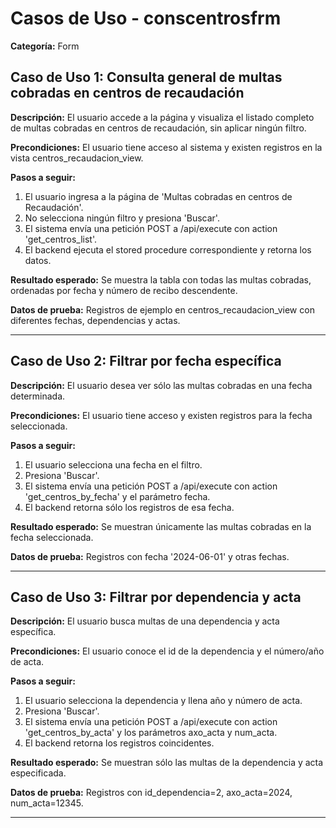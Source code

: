 # Casos de Uso - conscentrosfrm

**Categoría:** Form

## Caso de Uso 1: Consulta general de multas cobradas en centros de recaudación

**Descripción:** El usuario accede a la página y visualiza el listado completo de multas cobradas en centros de recaudación, sin aplicar ningún filtro.

**Precondiciones:**
El usuario tiene acceso al sistema y existen registros en la vista centros_recaudacion_view.

**Pasos a seguir:**
1. El usuario ingresa a la página de 'Multas cobradas en centros de Recaudación'.
2. No selecciona ningún filtro y presiona 'Buscar'.
3. El sistema envía una petición POST a /api/execute con action 'get_centros_list'.
4. El backend ejecuta el stored procedure correspondiente y retorna los datos.

**Resultado esperado:**
Se muestra la tabla con todas las multas cobradas, ordenadas por fecha y número de recibo descendente.

**Datos de prueba:**
Registros de ejemplo en centros_recaudacion_view con diferentes fechas, dependencias y actas.

---

## Caso de Uso 2: Filtrar por fecha específica

**Descripción:** El usuario desea ver sólo las multas cobradas en una fecha determinada.

**Precondiciones:**
El usuario tiene acceso y existen registros para la fecha seleccionada.

**Pasos a seguir:**
1. El usuario selecciona una fecha en el filtro.
2. Presiona 'Buscar'.
3. El sistema envía una petición POST a /api/execute con action 'get_centros_by_fecha' y el parámetro fecha.
4. El backend retorna sólo los registros de esa fecha.

**Resultado esperado:**
Se muestran únicamente las multas cobradas en la fecha seleccionada.

**Datos de prueba:**
Registros con fecha '2024-06-01' y otras fechas.

---

## Caso de Uso 3: Filtrar por dependencia y acta

**Descripción:** El usuario busca multas de una dependencia y acta específica.

**Precondiciones:**
El usuario conoce el id de la dependencia y el número/año de acta.

**Pasos a seguir:**
1. El usuario selecciona la dependencia y llena año y número de acta.
2. Presiona 'Buscar'.
3. El sistema envía una petición POST a /api/execute con action 'get_centros_by_acta' y los parámetros axo_acta y num_acta.
4. El backend retorna los registros coincidentes.

**Resultado esperado:**
Se muestran sólo las multas de la dependencia y acta especificada.

**Datos de prueba:**
Registros con id_dependencia=2, axo_acta=2024, num_acta=12345.

---

